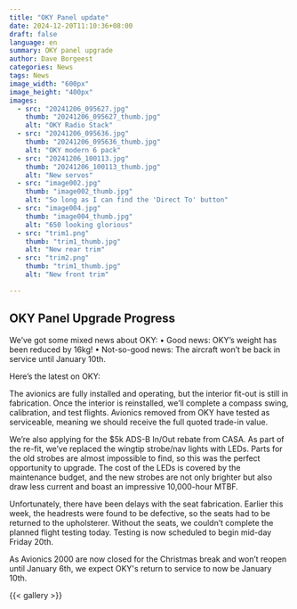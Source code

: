 ```yaml
---
title: "OKY Panel update"
date: 2024-12-20T11:10:36+08:00
draft: false
language: en
summary: OKY panel upgrade
author: Dave Borgeest
categories: News
tags: News
image_width: "600px"
image_height: "400px"
images:
  - src: "20241206_095627.jpg"
    thumb: "20241206_095627_thumb.jpg"
    alt: "OKY Radio Stack"
  - src: "20241206_095636.jpg"
    thumb: "20241206_095636_thumb.jpg"
    alt: "OKY modern 6 pack"
  - src: "20241206_100113.jpg"
    thumb: "20241206_100113_thumb.jpg"
    alt: "New servos"
  - src: "image002.jpg"
    thumb: "image002_thumb.jpg"
    alt: "So long as I can find the 'Direct To' button"
  - src: "image004.jpg"
    thumb: "image004_thumb.jpg"
    alt: "650 looking glorious"
  - src: "trim1.png"
    thumb: "trim1_thumb.jpg"
    alt: "New rear trim"
  - src: "trim2.png"
    thumb: "trim1_thumb.jpg"
    alt: "New front trim"

---
```


## OKY Panel Upgrade Progress

We’ve got some mixed news about OKY:
	•	Good news: OKY’s weight has been reduced by 16kg!
	•	Not-so-good news: The aircraft won’t be back in service until January 10th.

Here’s the latest on OKY:

The avionics are fully installed and operating, but the interior fit-out is still in fabrication. Once the interior is reinstalled, we’ll complete a compass swing, calibration, and test flights. Avionics removed from OKY have tested as serviceable, meaning we should receive the full quoted trade-in value.

We’re also applying for the $5k ADS-B In/Out rebate from CASA. As part of the re-fit, we’ve replaced the wingtip strobe/nav lights with LEDs. Parts for the old strobes are almost impossible to find, so this was the perfect opportunity to upgrade. The cost of the LEDs is covered by the maintenance budget, and the new strobes are not only brighter but also draw less current and boast an impressive 10,000-hour MTBF.

Unfortunately, there have been delays with the seat fabrication. Earlier this week, the headrests were found to be defective, so the seats had to be returned to the upholsterer. Without the seats, we couldn’t complete the planned flight testing today. Testing is now scheduled to begin mid-day Friday 20th.

As Avionics 2000 are now closed for the Christmas break and won’t reopen until January 6th, we expect OKY's return to service to now be January 10th.

{{< gallery >}}
